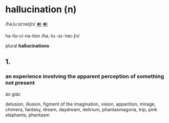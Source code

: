 # hallucination (n)

/həˌluːsɪˈneɪʃn/ [🔊](https://www.oxfordlearnersdictionaries.com/media/english/uk_pron/h/hal/hallu/hallucination__gb_3.mp3) [🔊](https://www.oxfordlearnersdictionaries.com/media/english/us_pron/h/hal/hallu/hallucination__us_1.mp3)

ha-llu-ci-na-tion /həˌ-luː-sɪ-ˈneɪ-ʃn/

plural **hallucinations**

## 1.

### an experience involving the apparent perception of something not present

ảo giác

delusion, illusion, figment of the imagination, vision, apparition, mirage, chimera, fantasy, dream, daydream, delirium, phantasmagoria, trip, pink elephants, phantasm